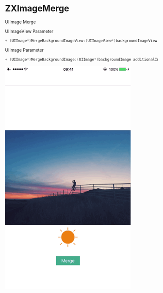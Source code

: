 # ZXImageMerge
UIImage Merge

UIImageVIew Parameter

```objective-c
+ (UIImage*)MergeBackgroundImageView:(UIImageView*)backgroundImageView additionalImageView:(UIImageView*)additionalImageView addCoordinatesPoint:(CGPoint)point;
```

UIImage Parameter

```objective-c
+ (UIImage*)MergeBackgroundImage:(UIImage*)backgroundImage additionalImage:(UIImage*)additionalImage addCoordinatesPoint:(CGPoint)point;
```

![](https://github.com/XieXieZhongxi/ZXImageMerge/blob/master/ZXMergeImage.gif)
